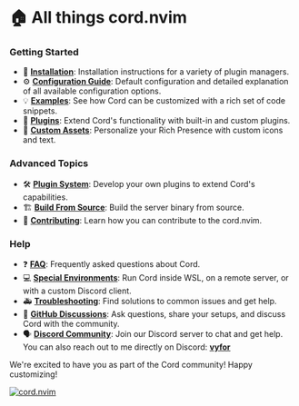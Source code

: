 # 🏠 All things cord.nvim

### Getting Started
- 🚀 **[Installation](https://github.com/vyfor/cord.nvim?tab=readme-ov-file#-installation)**: Installation instructions for a variety of plugin managers.
- ⚙️ **[Configuration Guide](./Configuration.md)**: Default configuration and detailed explanation of all available configuration options.
- 💡 **[Examples](./Examples.md)**: See how Cord can be customized with a rich set of code snippets.
- 🔌 **[Plugins](./Plugins.md)**: Extend Cord's functionality with built-in and custom plugins.
- 🎨 **[Custom Assets](./Assets.md)**: Personalize your Rich Presence with custom icons and text.

### Advanced Topics
- 🛠️ **[Plugin System](./Plugin-System.md)**: Develop your own plugins to extend Cord's capabilities.
- 🏗️ **[Build From Source](./Build.md)**: Build the server binary from source.
- 🤝 **[Contributing](./Contributing.md)**:  Learn how you can contribute to the cord.nvim.

### Help
- ❓ **[FAQ](./FAQ.md)**: Frequently asked questions about Cord.
- 💻 **[Special Environments](./Special-Environments.md)**: Run Cord inside WSL, on a remote server, or with a custom Discord client.
- 🚑 **[Troubleshooting](./Troubleshooting.md)**: Find solutions to common issues and get help.
- 💬 **[GitHub Discussions](https://github.com/vyfor/cord.nvim/discussions)**: Ask questions, share your setups, and discuss Cord with the community.
- 🗣️ **[Discord Community](https://discord.gg/q9rC4bjCHv)**: Join our Discord server to chat and get help. You can also reach out to me directly on Discord: <a href="https://discord.com/users/446729269872427018">**vyfor**</a>

We're excited to have you as part of the Cord community! Happy customizing!

<div><a href="https://discord.gg/q9rC4bjCHv"><img src="https://discord.com/api/guilds/1322899307925602366/widget.png?style=banner3" alt="cord.nvim"/></a></div>
